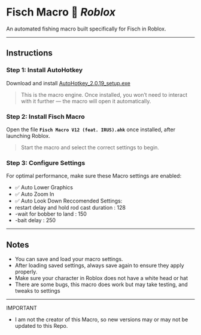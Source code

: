 # Fisch Macro 🎣 *Roblox*

An automated fishing macro built specifically for Fisch in Roblox.

---

## Instructions

### Step 1: Install AutoHotkey  
Download and install [AutoHotkey_2.0.19_setup.exe](https://www.autohotkey.com/)  
> This is the macro engine. Once installed, you won’t need to interact with it further — the macro will open it automatically.

### Step 2: Install Fisch Macro  
Open the file **`Fisch Macro V12 (feat. IRUS).ahk`** once installed, after launching Roblox.  
> Start the macro and select the correct settings to begin.

### Step 3: Configure Settings  
For optimal performance, make sure these Macro settings are enabled:  
- ✅ Auto Lower Graphics  
- ✅ Auto Zoom In  
- ✅ Auto Look Down
Reccomended Settings:
- restart delay and hold rod  cast duration : 128
- -wait for bobber to land : 150
- -bait delay : 250
---

## Notes  
- You can save and load your macro settings.  
- After loading saved settings, always save again to ensure they apply properly.
- Make sure your character in Roblox does not have a white head or hat
- There are some bugs, this macro does work but may take testing, and tweaks to settings
  
---
IMPORTANT
- I am not the creator of this Macro, so new versions may or may not be updated to this Repo.
